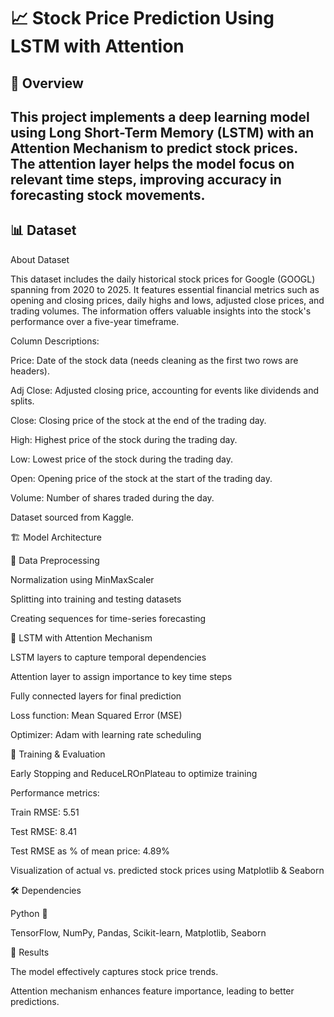 # 📈 Stock Price Prediction Using LSTM with Attention

## 📝 Overview

This project implements a deep learning model using Long Short-Term Memory (LSTM) with an Attention Mechanism to predict stock prices. The attention layer helps the model focus on relevant time steps, improving accuracy in forecasting stock movements.
------------------------------------------------------------
## 📊 Dataset

About Dataset

This dataset includes the daily historical stock prices for Google (GOOGL) spanning from 2020 to 2025. It features essential financial metrics such as opening and closing prices, daily highs and lows, adjusted close prices, and trading volumes. The information offers valuable insights into the stock's performance over a five-year timeframe.

Column Descriptions:

Price: Date of the stock data (needs cleaning as the first two rows are headers).

Adj Close: Adjusted closing price, accounting for events like dividends and splits.

Close: Closing price of the stock at the end of the trading day.

High: Highest price of the stock during the trading day.

Low: Lowest price of the stock during the trading day.

Open: Opening price of the stock at the start of the trading day.

Volume: Number of shares traded during the day.

Dataset sourced from Kaggle.

🏗️ Model Architecture

🔹 Data Preprocessing

Normalization using MinMaxScaler

Splitting into training and testing datasets

Creating sequences for time-series forecasting

🔹 LSTM with Attention Mechanism

LSTM layers to capture temporal dependencies

Attention layer to assign importance to key time steps

Fully connected layers for final prediction

Loss function: Mean Squared Error (MSE)

Optimizer: Adam with learning rate scheduling

🚀 Training & Evaluation

Early Stopping and ReduceLROnPlateau to optimize training

Performance metrics:

Train RMSE: 5.51

Test RMSE: 8.41

Test RMSE as % of mean price: 4.89%

Visualization of actual vs. predicted stock prices using Matplotlib & Seaborn

🛠️ Dependencies

Python 🐍

TensorFlow, NumPy, Pandas, Scikit-learn, Matplotlib, Seaborn

📌 Results

The model effectively captures stock price trends.

Attention mechanism enhances feature importance, leading to better predictions.
